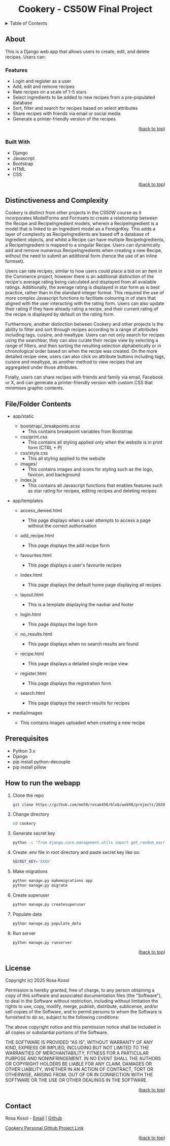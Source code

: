 
<!-- PROJECT LOGO -->
<br />
<div align="center">

  <h1 align="center">Cookery - CS50W Final Project</h1>

</div>



<!-- TABLE OF CONTENTS -->
<details>
  <summary>Table of Contents</summary>
  <ol>
    <li>
      <a href="#about">About</a>
    </li>
    <li>
      <a href="#distinctiveness-and-complexity">Distinctiveness and Complexity</a>
    </li>
      <li>
      <a href="#file-contents">File Contents</a>
    </li>
    <li>
      <a href="#prerequisites">Prerequisites</a>
    </li>
    <li>
      <a href="#installation">Installation</a>
    </li>
  </ol>
</details>



<!-- ABOUT THE PROJECT -->
## About

This is a Django web app that allows users to create, edit, and delete recipes. Users can:

### Features
* Login and register as a user 
* Add, edit and remove recipes
* Rate recipes on a scale of 1-5 stars
* Select ingredients to be added to new recipes from a pre-populated database
* Sort, filter and search for recipes based on select attributes
* Share recipes with friends via email or social media
* Generate a printer-friendly version of the recipes


<p align="right">(<a href="#readme-top">back to top</a>)</p>



### Built With

* Django
* Javascript
* Bootstrap
* HTML
* CSS

<p align="right">(<a href="#readme-top">back to top</a>)</p>



<!-- Distinctiveness and Complexity -->
## Distinctiveness and Complexity

Cookery is distinct from other projects in the CS50W course as it incorporates ModelForms and Formsets
to create a relationship between the Recipe and RecipeIngredient models, wherein a RecipeIngredient
is a model that is linked to an Ingredient model as a ForeignKey. This adds a layer of complexity as
RecipeIngredients are based off a database of Ingredient objects, and whilst a Recipe can have multiple 
RecipeIngredients, a RecipeIngredient is mapped to a singular Recipe. Users can dynamically add and remove numerous RecipeIngredients 
when creating a new Recipe, without the need to submit an additional form (hence the use of an inline formset). 

Users can rate recipes, similar to how users could place a bid on an item in the Commerce project, however there is an additional distinction of the recipe's 
average rating being calculated and displayed from all available ratings. Additionally, the average rating is displayed
in star form as is best practice, rather than in the standard integer format. This required the use of more complex Javascript
functions to facilitate colouring in of stars that aligned with the user interacting with the rating form. Users can also update their rating if they have already rating a recipe, and their current rating of the recipe is displayed by default on the rating form.

Furthermore, another distinction between Cookery and other projects is the ability to filter and sort through recipes according to a range of attributes including
tags, cuisine, and mealtype. Users can not only search for recipes using the searchbar, they can also curate their recipe view by selecting a range of filters,
and then sorting the resulting selection alphabetically or in chronological order based on when the recipe was created. On the more detailed recipe view,
users can also click on attribute buttons including tags, cuisine and mealtype, as another method to view recipes that are aggregated under those attributes.

Finally, users can share recipes with friends and family via email, Facebook or X, and can generate a printer-friendly version with custom CSS that minimises 
graphic contents.

<!-- Distinctiveness and Complexity -->
## File/Folder Contents
* app/static
  *  bootstrap/_breakpoints.scss
      * This contains breakpoint variables from Bootstrap
  *  css/print.css
      * This contains all styling applied only when the website is in print form (CTRL + P)
  * css/style.css
      * This all styling applied to the website
  * images/
      * This contains images and icons for styling such as the logo, favicon, and background
  * index.js
      * This contains all Javascript functions that enables features such as star rating for recipes, editing recipes and deleting recipes

* app/templates
  * access_denied.html
    * This page displays when a user attempts to access a page without the correct authorisation

  * add_recipe.html
    * This page displays the add recipe form

  * favourites.html
    * This page displays a user's favourite recipes

  * index.html
    * This page displays the default home page displaying all recipes

  * layout.html
    * This is a template displaying the navbar and footer

  * login.html
    * This page displays the login form

  * no_results.html
    * This page displays when no search results are found

  * recipe.html
    * This page displays a detailed single recipe view

  * register.html
    * This page displays the registration form

  * search.html
    * This page displays the search results for recipes

* media/images
  * This contains images uploaded when creating a new recipe



## Prerequisites


* Python 3.x
* Django
* pip install python-decouple
* pip install pillow


## How to run the webapp

1. Clone the repo
   ```sh
   git clone https://github.com/me50/rosak456/blob/web50/projects/2020/x/capstone/
   ```
2. Change directory
   ```sh
   cd cookery
   ```

3. Generate secret key
   ```sh
   python -c "from django.core.management.utils import get_random_secret_key; print(get_random_secret_key())"
   ```

4. Create .env file in root directory and paste secret key like so:
   ```sh
   SECRET_KEY='XXXX'
   ```

5. Make migrations
    ```sh
    python manage.py makemigrations app
    python manage.py migrate
    ```  

6. Create superuser
   ```sh
   python manage.py createsuperuser
   ```

7. Populate data
   ```sh
   python manage.py populate_data
   ```

8. Run server
    ```sh
    python manage.py runserver
    ```

<p align="right">(<a href="#readme-top">back to top</a>)</p>



<!-- LICENSE -->
## License

Copyright (c) 2025 Rosa Kosol

Permission is hereby granted, free of charge, to any person obtaining a copy
of this software and associated documentation files (the "Software"), to deal
in the Software without restriction, including without limitation the rights
to use, copy, modify, merge, publish, distribute, sublicense, and/or sell
copies of the Software, and to permit persons to whom the Software is
furnished to do so, subject to the following conditions:

The above copyright notice and this permission notice shall be included in all
copies or substantial portions of the Software.

THE SOFTWARE IS PROVIDED "AS IS", WITHOUT WARRANTY OF ANY KIND, EXPRESS OR
IMPLIED, INCLUDING BUT NOT LIMITED TO THE WARRANTIES OF MERCHANTABILITY,
FITNESS FOR A PARTICULAR PURPOSE AND NONINFRINGEMENT. IN NO EVENT SHALL THE
AUTHORS OR COPYRIGHT HOLDERS BE LIABLE FOR ANY CLAIM, DAMAGES OR OTHER
LIABILITY, WHETHER IN AN ACTION OF CONTRACT, TORT OR OTHERWISE, ARISING FROM,
OUT OF OR IN CONNECTION WITH THE SOFTWARE OR THE USE OR OTHER DEALINGS IN THE
SOFTWARE.

<p align="right">(<a href="#readme-top">back to top</a>)</p>



<!-- CONTACT -->
## Contact

Rosa Kosol - [Email](kosolrosa@gmail.com) | [Github](github.com/rosakosol) 

[Cookery Personal Github Project Link](https://github.com/rosakosol/cs50w/week8/)

<p align="right">(<a href="#readme-top">back to top</a>)</p>

